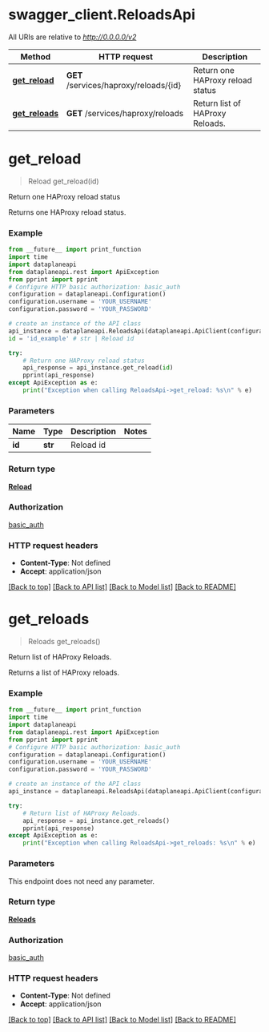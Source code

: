 # swagger_client.ReloadsApi

All URIs are relative to *http://0.0.0.0/v2*

Method | HTTP request | Description
------------- | ------------- | -------------
[**get_reload**](ReloadsApi.md#get_reload) | **GET** /services/haproxy/reloads/{id} | Return one HAProxy reload status
[**get_reloads**](ReloadsApi.md#get_reloads) | **GET** /services/haproxy/reloads | Return list of HAProxy Reloads.

# **get_reload**
> Reload get_reload(id)

Return one HAProxy reload status

Returns one HAProxy reload status.

### Example

```python
from __future__ import print_function
import time
import dataplaneapi
from dataplaneapi.rest import ApiException
from pprint import pprint
# Configure HTTP basic authorization: basic_auth
configuration = dataplaneapi.Configuration()
configuration.username = 'YOUR_USERNAME'
configuration.password = 'YOUR_PASSWORD'

# create an instance of the API class
api_instance = dataplaneapi.ReloadsApi(dataplaneapi.ApiClient(configuration))
id = 'id_example' # str | Reload id

try:
    # Return one HAProxy reload status
    api_response = api_instance.get_reload(id)
    pprint(api_response)
except ApiException as e:
    print("Exception when calling ReloadsApi->get_reload: %s\n" % e)
```

### Parameters

Name | Type | Description  | Notes
------------- | ------------- | ------------- | -------------
 **id** | **str**| Reload id | 

### Return type

[**Reload**](Reload.md)

### Authorization

[basic_auth](../README.md#basic_auth)

### HTTP request headers

 - **Content-Type**: Not defined
 - **Accept**: application/json

[[Back to top]](#) [[Back to API list]](../README.md#documentation-for-api-endpoints) [[Back to Model list]](../README.md#documentation-for-models) [[Back to README]](../README.md)

# **get_reloads**
> Reloads get_reloads()

Return list of HAProxy Reloads.

Returns a list of HAProxy reloads.

### Example

```python
from __future__ import print_function
import time
import dataplaneapi
from dataplaneapi.rest import ApiException
from pprint import pprint
# Configure HTTP basic authorization: basic_auth
configuration = dataplaneapi.Configuration()
configuration.username = 'YOUR_USERNAME'
configuration.password = 'YOUR_PASSWORD'

# create an instance of the API class
api_instance = dataplaneapi.ReloadsApi(dataplaneapi.ApiClient(configuration))

try:
    # Return list of HAProxy Reloads.
    api_response = api_instance.get_reloads()
    pprint(api_response)
except ApiException as e:
    print("Exception when calling ReloadsApi->get_reloads: %s\n" % e)
```

### Parameters
This endpoint does not need any parameter.

### Return type

[**Reloads**](Reloads.md)

### Authorization

[basic_auth](../README.md#basic_auth)

### HTTP request headers

 - **Content-Type**: Not defined
 - **Accept**: application/json

[[Back to top]](#) [[Back to API list]](../README.md#documentation-for-api-endpoints) [[Back to Model list]](../README.md#documentation-for-models) [[Back to README]](../README.md)

